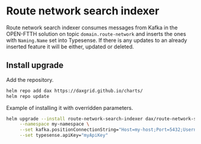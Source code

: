 # Route network search indexer

Route network search indexer consumes messages from Kafka in the OPEN-FTTH solution on topic `domain.route-network` and inserts the ones with `Naming.Name` set into Typesense. If there is any updates to an already inserted feature it will be either, updated or deleted.

## Install upgrade

Add the repository.

```sh
helm repo add dax https://daxgrid.github.io/charts/
helm repo update
```

Example of installing it with overridden parameters.

```sh
helm upgrade --install route-network-search-indexer dax/route-network-search-indexer \
     --namespace my-namespace \
     --set kafka.positionConnectionString="Host=my-host;Port=5432;Username=postgres;Password=postgres;Database=my-database" \
     --set typesense.apiKey="myApiKey"
```
